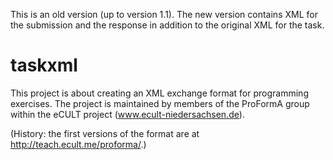 This is an old version (up to version 1.1).
The new version contains XML for the submission and the response in addition to the original XML for the task.

taskxml
=======
This project is about creating an XML exchange format for programming exercises. The project is maintained by members of the ProFormA group within the eCULT project (www.ecult-niedersachsen.de).

(History: the first versions of the format are at http://teach.ecult.me/proforma/.)
